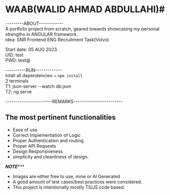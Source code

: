 
# WAAB(WALID AHMAD ABDULLAHI)#  


---------ABOUT------------  
A portfolio project from scratch, geared towards showcasing my personal strengths in ANGULAR framework.  
Idea: SNR Frontend ENG Recruitment Task(Volvo)  

Start date: 05 AUG 2023.  
UID: test  
PWD: test@  



----------RUN-------------  
Intall all dependencies ~ `npm install`  
2 terminals  
T1: json-server --watch db.json  
T2: ng serve  


-----------------------REMARKS------------------------    
## The most pertinent functionalities   

- Ease of use  
- Correct Implementation of Logic  
- Proper Authentication and routing  
- Proper API Requests  
- Design Responsiveness  
- simplicity and cleanliness of design.  





***********************NOTE**************************  

- Images are either free to use, mine or AI Generated  
- A good amount of test cases/best practices were considered.  
- This project is intentionally mostly TS/JS code based.  

~~~~~~~~~~~~~~~~~~WALID AHMAD ABDULLAHI~~~~~~~~~~~~~~~~~~  


 
